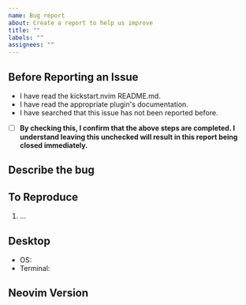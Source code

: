 ```yaml
---
name: Bug report
about: Create a report to help us improve
title: ""
labels: ""
assignees: ""
---
```


<!-- Any bug report not following this template will be immediately closed. Thanks -->

## Before Reporting an Issue

- I have read the kickstart.nvim README.md.
- I have read the appropriate plugin's documentation.
- I have searched that this issue has not been reported before.

- [ ] **By checking this, I confirm that the above steps are completed. I understand leaving this unchecked will result in this report being closed immediately.**

## Describe the bug

<!-- A clear and concise description of what the bug is. -->

## To Reproduce

<!-- Steps to reproduce the behavior. -->

1. ...

## Desktop

<!-- please complete the following information. -->

- OS:
- Terminal:

## Neovim Version

<!-- Output of running `:version` from inside of neovim. -->

```

```
